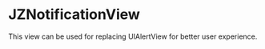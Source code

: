 JZNotificationView
==================

This view can be used for replacing UIAlertView for better user experience.
